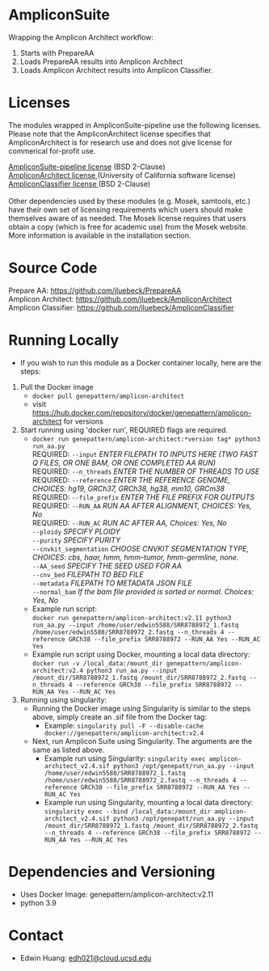 # AmpliconSuite
Wrapping the Amplicon Architect workflow:
1. Starts with PrepareAA
2. Loads PrepareAA results into Amplicon Architect
3. Loads Amplicon Architect results into Amplicon Classifier. 

# Licenses

The modules wrapped in AmpliconSuite-pipeline use the following licenses. Please note that the AmpliconArchitect license specifies that AmpliconArchitect is for research use and does not give license for commerical for-profit use.

<a href = 'https://github.com/AmpliconSuite/AmpliconSuite-pipeline/blob/master/LICENSE'>AmpliconSuite-pipeline license</a> (BSD 2-Clause) <br>
<a href = 'https://github.com/AmpliconSuite/AmpliconArchitect'>AmpliconArchitect license </a>(University of California software license) <br>
<a href = 'https://github.com/AmpliconSuite/AmpliconClassifier/blob/main/LICENSE'>AmpliconClassifier license </a> (BSD 2-Clause) <br> 
 <br> 
Other dependencies used by these modules (e.g. Mosek, samtools, etc.) have their own set of licensing requirements which users should make themselves aware of as needed. The Mosek license requires that users obtain a copy (which is free for academic use) from the Mosek website. More information is available in the installation section.


# Source Code
Prepare AA: https://github.com/jluebeck/PrepareAA <br>
Amplicon Architect: https://github.com/jluebeck/AmpliconArchitect <br>
Amplicon Classifier: https://github.com/jluebeck/AmpliconClassifier <br>


# Running Locally
- If you wish to run this module as a Docker container locally, here are the steps:
1. Pull the Docker image
    - `docker pull genepattern/amplicon-architect`
    - visit https://hub.docker.com/repository/docker/genepattern/amplicon-architect for versions
2. Start running using 'docker run', REQUIRED flags are required. 
    - `docker run genepattern/amplicon-architect:*version tag* python3 run_aa.py` <br>
      REQUIRED: `--input` *ENTER FILEPATH TO INPUTS HERE (TWO FAST Q FILES, OR ONE BAM, OR ONE COMPLETED AA RUN)* <br>
      REQUIRED: `--n_threads` *ENTER THE NUMBER OF THREADS TO USE* <br>
      REQUIRED: `--reference` *ENTER THE REFERENCE GENOME, CHOICES: hg19, GRCh37, GRCh38, hg38, mm10, GRCm38* <br>
      REQUIRED: `--file_prefix` *ENTER THE FILE PREFIX FOR OUTPUTS* <br>
      REQUIRED: `--RUN_AA` *RUN AA AFTER ALIGNMENT, CHOICES: Yes, No* <br>
      REQUIRED: `--RUN_AC` *RUN AC AFTER AA, Choices: Yes, No* <br>
      `--ploidy` *SPECIFY PLOIDY* <br>
      `--purity` *SPECIFY PURITY* <br>
      `--cnvkit_segmentation` *CHOOSE CNVKIT SEGMENTATION TYPE, CHOICES: cbs, haar, hmm, hmm-tumor, hmm-germline, none.* <br>
      `--AA_seed` *SPECIFY THE SEED USED FOR AA* <br>
      `--cnv_bed` *FILEPATH TO BED FILE* <br>
      `--metadata` *FILEPATH TO METADATA JSON FILE* <br>
      `--normal_bam` *If the bam file provided is sorted or normal. Choices: Yes, No* <br>
    - Example run script: <br> `docker run genepattern/amplicon-architect:v2.11 python3 run_aa.py --input /home/user/edwin5588/SRR8788972_1.fastq /home/user/edwin5588/SRR8788972_2.fastq --n_threads 4 --reference GRCh38 --file_prefix SRR8788972 --RUN_AA Yes --RUN_AC Yes`
    - Example run script using Docker, mounting a local data directory: <br> `docker run -v /local_data:/mount_dir genepattern/amplicon-architect:v2.4 python3 run_aa.py --input /mount_dir/SRR8788972_1.fastq /mount_dir/SRR8788972_2.fastq --n_threads 4 --reference GRCh38 --file_prefix SRR8788972 --RUN_AA Yes --RUN_AC Yes`
3. Running using singularity:
    - Running the Docker image using Singularity is similar to the steps above, simply create an .sif file from the Docker tag: <br>
        - Example: `singularity pull -F --disable-cache docker://genepattern/amplicon-architect:v2.4`
    - Next, run Amplicon Suite using Singularity. The arguments are the same as listed above. <br>
        - Example run using Singularity: `singularity exec amplicon-architect_v2.4.sif python3 /opt/genepatt/run_aa.py --input /home/user/edwin5588/SRR8788972_1.fastq /home/user/edwin5588/SRR8788972_2.fastq --n_threads 4 --reference GRCh38 --file_prefix SRR8788972 --RUN_AA Yes --RUN_AC Yes`
        - Example run using Singularity, mounting a local data directory: <br> `singularity exec --bind /local_data:/mount_dir amplicon-architect_v2.4.sif python3 /opt/genepatt/run_aa.py --input /mount_dir/SRR8788972_1.fastq /mount_dir/SRR8788972_2.fastq --n_threads 4 --reference GRCh38 --file_prefix SRR8788972 --RUN_AA Yes --RUN_AC Yes`
        

# Dependencies and Versioning
- Uses Docker Image: genepattern/amplicon-architect:v2.11
- python 3.9

# Contact
- Edwin Huang: edh021@cloud.ucsd.edu
      
